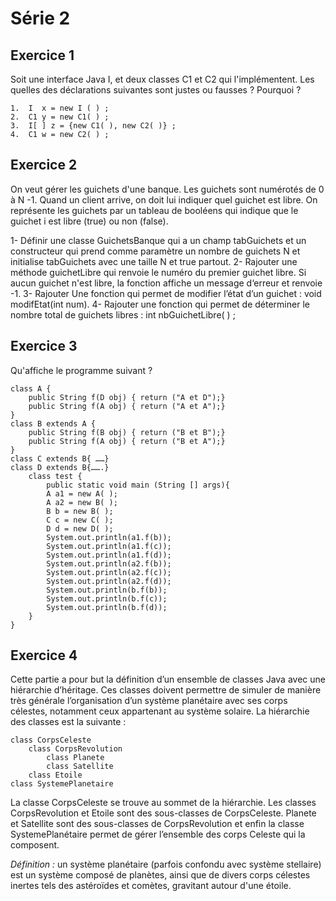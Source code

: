 # Série 2


## Exercice 1
Soit une interface Java I, et deux classes C1 et C2 qui l'implémentent. Les quelles des  déclarations suivantes sont justes ou fausses ? Pourquoi ?

    1.	I  x = new I ( ) ;
    2.	C1 y = new C1( ) ; 
    3.	I[ ] z = {new C1( ), new C2( )} ;
    4.	C1 w = new C2( ) ; 

## Exercice 2
On veut gérer les guichets d'une banque. Les guichets sont numérotés de 0 à N -1.
Quand un client arrive, on doit lui indiquer quel guichet est libre. On représente les guichets par un tableau de booléens qui indique que le guichet  i est libre (true) ou non (false).

1-	Définir une classe GuichetsBanque qui a un champ tabGuichets et un constructeur qui prend comme paramètre un nombre de guichets N et initialise tabGuichets avec une taille N et true partout.
2-	Rajouter une méthode guichetLibre qui renvoie le numéro du premier guichet libre. Si aucun guichet n'est libre, la fonction affiche un message d‘erreur et renvoie -1.
3-	Rajouter Une fonction qui permet de modifier l’état d’un guichet : 
void  modifEtat(int num).
4-	Rajouter une fonction qui permet de déterminer le nombre total de guichets libres :                               int nbGuichetLibre( ) ; 

## Exercice 3

Qu'affiche le programme suivant ?

    class A {
        public String f(D obj) { return ("A et D");}
        public String f(A obj) { return ("A et A");}
    }
    class B extends A {
        public String f(B obj) { return ("B et B");}
        public String f(A obj) { return ("B et A");}
    }
    class C extends B{ ……}
    class D extends B{…….}
        class test {
            public static void main (String [] args){
            A a1 = new A( );
            A a2 = new B( );
            B b = new B( );
            C c = new C( );
            D d = new D( );
            System.out.println(a1.f(b));
            System.out.println(a1.f(c));
            System.out.println(a1.f(d));
            System.out.println(a2.f(b));
            System.out.println(a2.f(c));
            System.out.println(a2.f(d));
            System.out.println(b.f(b));
            System.out.println(b.f(c));
            System.out.println(b.f(d));
        }
    }

## Exercice 4
Cette partie a pour but la définition d’un ensemble de classes Java avec une hiérarchie d’héritage. Ces classes doivent permettre de simuler de manière très générale l’organisation d’un système planétaire avec ses corps célestes, notamment ceux appartenant au système solaire.
La hiérarchie des classes est la suivante : 
 	
    class CorpsCeleste
        class CorpsRevolution
            class Planete
            class Satellite
        class Etoile
    class SystemePlanetaire

La classe CorpsCeleste se trouve au sommet de la hiérarchie. Les classes CorpsRevolution et Etoile sont des sous-classes de CorpsCeleste. Planete et Satellite sont des sous-classes de CorpsRevolution et enfin la classe SystemePlanétaire permet de gérer l’ensemble des corps Celeste qui la composent.

*Définition :*  un système planétaire (parfois confondu avec système stellaire) est un système composé de planètes, ainsi que de divers corps célestes inertes tels des astéroïdes et comètes, gravitant autour d'une étoile.